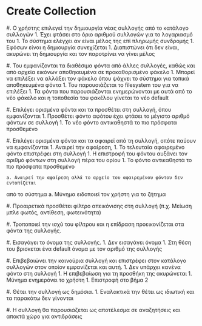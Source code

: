 # Create Collection

#. Ο χρήστης επιλεγεί την δημιουργία νέας συλλογής από το κατάλογο συλλογών
	1. Έχει φτάσει στο όριο αριθμού συλλογών για το λογαριασμό του
	1. Το σύστημα ελέγχει αν είναι μέλος της επί πληρωμής συνδρομής
		1. Εφόσων είναι η δημιουργία συνεχίζεται
	1. Διαπιστώνει ότι δεν είναι, ακυρώνει τη δημιουργία και τον παροτρίνει να γίνει μέλος

#. Του εμφανίζονται τα διαθέσιμα φόντα από άλλες συλλογές, καθώς και από αρχεία εικόνων αποθηκευμένα σε προκαθορισμένο φάκελο
	1. Μπορεί να επιλέξει να αλλάξει τον φάκελο όπου ψάχνει το σύστημα για τοπικά αποθηκευμένα φόντα
	1. Του παρουσιάζεται το filesystem του για να επιλέξει
	1. Τα φόντα που παρουσιάζονται ενημερώνονται με αυτά από το νέο φάκελο και η τοποθεσία του φακέλου γίνεται το νέο default
	
#. Επιλέγει ορισμένα φόντα και τα προσθέτει στη συλλογή, όπου εμφανίζονται
	1. Προσθέτει φόντο αφότου έχει φτάσει το μέγιστο αριθμό φόντων σε συλλογή
	1. Το νέο φόντο αντικαθηστά το πιο πρόσφατα προσθεμένο

#. Επιλέγει ορισμένα φόντα και τα αφαιρεί από τη συλλογή, οπότε παύουν να εμφανίζονται
	1. Αναιρεί την αφαίρεση,
	1. Το τελευταία αφαιρεμένο φόντο επιστρέφει στη συλλογή
		1. Η επιστροφή του φόντου αυξάνει τον αριθμό φόντων στη συλλογή πέρα του ορίου
		1. Το φόντο αντικαθηστά το πιο πρόσφατα προσθεμένο
		
	a. Αναιρεί την αφαίρεση αλλά το αρχείο του αφαιρεμένου φόντου δεν εντοπίζεται 
από το σύστημα
	a. Μύνημα ειδοποιεί τον χρήστη για το ζήτημα

#. Προαιρετικά προσθέτει φίλτρο απεικόνισης στη συλλογή (π.χ. Μείωση μπλε φωτός, αντίθεση, φωτεινότητα)

#. Τροποποιεί την ισχύ του φίλτρου και η επίδραση προεικονίζεται στα φόντα της συλλογής.

#. Εισαγάγει το όνομα της συλλογής.
	1. Δεν εισαγάγει όνομα
	1. Στη θέση του βρισκεται ένα default όνομα με τον αριθμό της συλλογής

#. Επιβεβαιώνει την καινούρια συλλογή και επιστρέφει στον κατάλογο συλλογών στον οποίον εμφανίζεται και αυτή.
	1. Δεν υπάρχει κανένα φόντο στη συλλογή
	1. Η επιβεβαίωση για τη προσθήκη της ακυρώνεται
	1. Μύνημα ενημερόνει το χρήστη
	1. Επιστροφή στο βήμα 2

#. Θέτει την συλλογή ως δημόσια.
	1. Εναλακτικά την θέτει ως ιδιωτική και τα παρακάτω δεν γίνονται

#. Η συλλογή θα παρουσιάζεται ως αποτέλεσμα σε αναζητήσεις και αποκτά χώρο για αντιδράσεις
